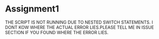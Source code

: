 # Assignment1

THE SCRIPT IS NOT RUNNING DUE TO NESTED SWITCH STATEMENTS. I DONT KOW WHERE THE ACTUAL ERROR LIES.PLEASE TELL ME IN ISSUE SECTION IF YOU FOUND WHERE THE ERROR LIES.
